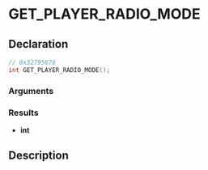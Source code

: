 # GET_PLAYER_RADIO_MODE

## Declaration
```cpp
// 0x32795678
int GET_PLAYER_RADIO_MODE();
```

### Arguments

### Results
- **int**

## Description
